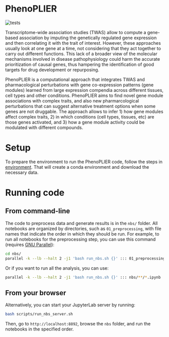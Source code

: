 # PhenoPLIER

![tests](https://github.com/greenelab/phenoplier/workflows/tests/badge.svg)

Transcriptome-wide association studies (TWAS) allow to compute a gene-based
association by imputing the genetically regulated gene expression and then
correlating it with the trait of interest. However, these approaches usually
look at one gene at a time, not considering that they act together to carry out
different functions. This lack of a broader view of the molecular mechanisms
involved in disease pathophysiology could harm the accurate prioritization of
causal genes, thus hampering the identification of good targets for drug
development or repurposing.

PhenoPLIER is a computational approach that integrates TWAS and pharmacological
perturbations with gene co-expression patterns (gene modules) learned from large
expression compendia across different tissues, cell types and other conditions.
PhenoPLIER aims to find novel gene module associations with complex traits, and
also new pharmarcological perturbations that can suggest alternative treatment
options when some genes are not druggable. The approach allows to infer 1) how
gene modules affect complex traits, 2) in which conditions (cell types, tissues,
etc) are those genes activated, and 3) how a gene module activity could be
modulated with different compounds.

# Setup

To prepare the environment to run the PhenoPLIER code, follow the steps in
[environment](environment/). That will create a conda environment and download
the necessary data.

# Running code

## From command-line

The code to preprocess data and generate results is in the `nbs/` folder. All
notebooks are organized by directories, such as `01_preprocessing`, with file
names that indicate the order in which they should be run. For example, to run
all notebooks for the preprocessing step, you can use this command (requires
[GNU Parallel](https://www.gnu.org/software/parallel/)):

```bash
cd nbs/
parallel -k --lb --halt 2 -j1 'bash run_nbs.sh {}' ::: 01_preprocessing/*.ipynb
```

Or if you want to run all the analysis, you can use:

```bash
parallel -k --lb --halt 2 -j1 'bash run_nbs.sh {}' ::: nbs/**/*.ipynb
```

## From your browser

Alternatively, you can start your JupyterLab server by running:

```bash
bash scripts/run_nbs_server.sh
```

Then, go to `http://localhost:8892`, browse the `nbs` folder, and run the
notebooks in the specified order.

